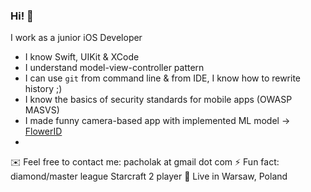### Hi! 👋 

<!--
**kpacholak/kpacholak** is a ✨ _special_ ✨ repository because its `README.md` (this file) appears on your GitHub profile.-->

I work as a junior iOS Developer

- I know Swift, UIKit & XCode
- I understand model-view-controller pattern
- I can use `git` from command line & from IDE, I know how to rewrite history ;)
- I know the basics of security standards for mobile apps (OWASP MASVS)
- I made funny camera-based app with implemented ML model -> [FlowerID](https://github.com/kpacholak/FlowerID)
- 


✉️ Feel free to contact me: pacholak at gmail dot com
⚡ Fun fact: diamond/master league Starcraft 2 player
🌆 Live in Warsaw, Poland
